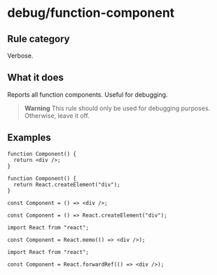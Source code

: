 # debug/function-component

<!-- end auto-generated rule header -->

## Rule category

Verbose.

## What it does

Reports all function components. Useful for debugging.

> **Warning**
> This rule should only be used for debugging purposes.
> Otherwise, leave it off.

## Examples

```tsx
function Component() {
  return <div />;
}
```

```tsx
function Component() {
  return React.createElement("div");
}
```

```tsx
const Component = () => <div />;
```

```tsx
const Component = () => React.createElement("div");
```

```tsx
import React from "react";

const Component = React.memo(() => <div />);
```

```tsx
import React from "react";

const Component = React.forwardRef(() => <div />);
```
